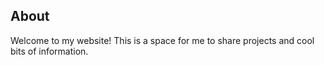 ## About
Welcome to my website! This is a space for me to share projects and cool bits of information. 